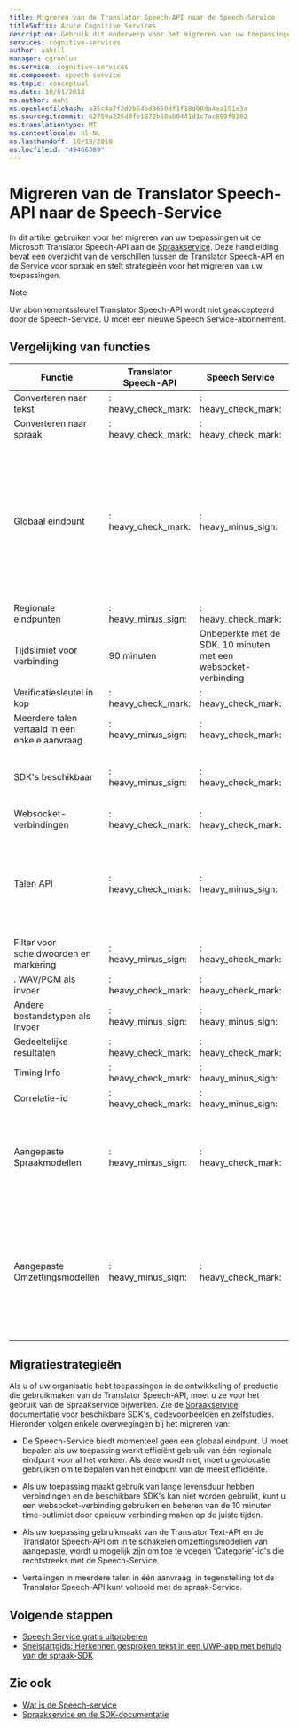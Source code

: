 ```yaml
---
title: Migreren van de Translator Speech-API naar de Speech-Service
titleSuffix: Azure Cognitive Services
description: Gebruik dit onderwerp voor het migreren van uw toepassingen uit de Translator Speech-API met de spraak-Service.
services: cognitive-services
author: aahill
manager: cgronlun
ms.service: cognitive-services
ms.component: speech-service
ms.topic: conceptual
ms.date: 10/01/2018
ms.author: aahi
ms.openlocfilehash: a35c4a7f2d2b64bd3650df1f18d08da4ea191e3a
ms.sourcegitcommit: 62759a225d8fe1872b60ab0441d1c7ac809f9102
ms.translationtype: MT
ms.contentlocale: nl-NL
ms.lasthandoff: 10/19/2018
ms.locfileid: "49466389"
---
```

# <a name="migrate-from-the-translator-speech-api-to-the-speech-service"></a>Migreren van de Translator Speech-API naar de Speech-Service

In dit artikel gebruiken voor het migreren van uw toepassingen uit de Microsoft Translator Speech-API aan de [Spraakservice](index.yml). Deze handleiding bevat een overzicht van de verschillen tussen de Translator Speech-API en de Service voor spraak en stelt strategieën voor het migreren van uw toepassingen.

> [!NOTE]
> Uw abonnementssleutel Translator Speech-API wordt niet geaccepteerd door de Speech-Service. U moet een nieuwe Speech Service-abonnement.

## <a name="comparison-of-features"></a>Vergelijking van functies

| Functie                                           | Translator Speech-API                                  | Speech Service | Details                                                                                                                                                                                                                                                                            |
|---------------------------------------------------|-----------------------------------------------------------------|------------------------------------|------------------------------------------------------------------------------------------------------------------------------------------------------------------------------------------------------------------------------------------------------------------------------------|
| Converteren naar tekst                               | : heavy_check_mark:                                              | : heavy_check_mark:                 |                                                                                                                                                                                                                                                                                    |
| Converteren naar spraak                             | : heavy_check_mark:                                              | : heavy_check_mark:                 |                                                                                                                                                                                                                                                                                    |
| Globaal eindpunt                                   | : heavy_check_mark:                                              | : heavy_minus_sign:                 | De Speech-Service biedt momenteel geen een globaal eindpunt. Een globaal eindpunt kunt automatisch instellen dat verkeer naar het dichtstbijzijnde regionale eindpunt, waardoor de latentie in uw toepassing.                                                    |
| Regionale eindpunten                                | : heavy_minus_sign:                                              | : heavy_check_mark:                 |                                                                                                                                                                                                                                                                                    |
| Tijdslimiet voor verbinding                             | 90 minuten                                               | Onbeperkte met de SDK. 10 minuten met een websocket-verbinding                                                                                                                                                                                                                                                                                   |
| Verificatiesleutel in kop                                | : heavy_check_mark:                                              | : heavy_check_mark:                 |                                                                                                                                                                                                                                                                                    |
| Meerdere talen vertaald in een enkele aanvraag | : heavy_minus_sign:                                              | : heavy_check_mark:                 |                                                                                                                                                                                                                                                                                    |
| SDK's beschikbaar                                    | : heavy_minus_sign:                                              | : heavy_check_mark:                 | Zie de [Spraakservice documentatie](index.yml) voor beschikbare SDK's.                                                                                                                                                    |
| Websocket-verbindingen                             | : heavy_check_mark:                                              | : heavy_check_mark:                 |                                                                                                                                                                                                                                                                                    |
| Talen API                                     | : heavy_check_mark:                                              | : heavy_minus_sign:                 | De spraak-Service ondersteunt de dezelfde reeks talen die worden beschreven in de [naslaginformatie over de talen van Translator-API voor](../translator-speech/languages-reference.md) artikel. |
| Filter voor scheldwoorden en markering                       | : heavy_minus_sign:                                              | : heavy_check_mark:                 |                                                                                                                                                                                                                                                                                    |
| . WAV/PCM als invoer                                 | : heavy_check_mark:                                              | : heavy_check_mark:                 |                                                                                                                                                                                                                                                                                    |
| Andere bestandstypen als invoer                         | : heavy_minus_sign:                                              | : heavy_minus_sign:                 |                                                                                                                                                                                                                                                                                    |
| Gedeeltelijke resultaten                                   | : heavy_check_mark:                                              | : heavy_check_mark:                 |                                                                                                                                                                                                                                                                                    |
| Timing Info                                       | : heavy_check_mark:                                              | : heavy_minus_sign:                 |                                                                                                                                                                 |
| Correlatie-id                                    | : heavy_check_mark:                                              | : heavy_minus_sign:                 |                                                                                                                                                                                                                                                                                    |
| Aangepaste Spraakmodellen                              | : heavy_minus_sign:                                              | : heavy_check_mark:                 | De spraak-Service biedt aangepaste spraakmodellen waarmee u kunt aanpassen spraakherkennings op het vocabulaire van uw organisatie.                                                                                                                                           |
| Aangepaste Omzettingsmodellen                         | : heavy_minus_sign:                                              | : heavy_check_mark:                 | Kunt u zich abonneert op de Spraakomzettings-API van Microsoft tekst [aangepaste Translator](https://www.microsoft.com/translator/business/customization/) (momenteel in preview) met uw eigen gegevens voor nauwkeurigere vertalingen.                                                 |

## <a name="migration-strategies"></a>Migratiestrategieën

Als u of uw organisatie hebt toepassingen in de ontwikkeling of productie die gebruikmaken van de Translator Speech-API, moet u ze voor het gebruik van de Spraakservice bijwerken. Zie de [Spraakservice](index.yml) documentatie voor beschikbare SDK's, codevoorbeelden en zelfstudies. Hieronder volgen enkele overwegingen bij het migreren van:

* De Speech-Service biedt momenteel geen een globaal eindpunt. U moet bepalen als uw toepassing werkt efficiënt gebruik van één regionale eindpunt voor al het verkeer. Als deze wordt niet, moet u geolocatie gebruiken om te bepalen van het eindpunt van de meest efficiënte.

* Als uw toepassing maakt gebruik van lange levensduur hebben verbindingen en de beschikbare SDK's kan niet worden gebruikt, kunt u een websocket-verbinding gebruiken en beheren van de 10 minuten time-outlimiet door opnieuw verbinding maken op de juiste tijden.

* Als uw toepassing gebruikmaakt van de Translator Text-API en de Translator Speech-API om in te schakelen omzettingsmodellen van aangepaste, wordt u mogelijk zijn om toe te voegen 'Categorie'-id's die rechtstreeks met de Speech-Service.

* Vertalingen in meerdere talen in één aanvraag, in tegenstelling tot de Translator Speech-API kunt voltooid met de spraak-Service.

## <a name="next-steps"></a>Volgende stappen

* [Speech Service gratis uitproberen](get-started.md)
* [Snelstartgids: Herkennen gesproken tekst in een UWP-app met behulp van de spraak-SDK](quickstart-csharp-uwp.md)

## <a name="see-also"></a>Zie ook

* [Wat is de Speech-service](overview.md)
* [Spraakservice en de SDK-documentatie](https://docs.microsoft.com/azure/cognitive-services/speech-service/speech-devices-sdk-qsg)
